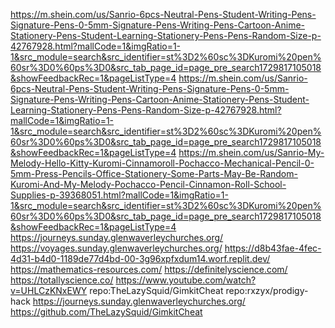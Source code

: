 https://m.shein.com/us/Sanrio-6pcs-Neutral-Pens-Student-Writing-Pens-Signature-Pens-0-5mm-Signature-Pens-Writing-Pens-Cartoon-Anime-Stationery-Pens-Student-Learning-Stationery-Pens-Pens-Random-Size-p-42767928.html?mallCode=1&imgRatio=1-1&src_module=search&src_identifier=st%3D2%60sc%3DKuromi%20pen%60sr%3D0%60ps%3D0&src_tab_page_id=page_pre_search1729817105018&showFeedbackRec=1&pageListType=4
https://m.shein.com/us/Sanrio-6pcs-Neutral-Pens-Student-Writing-Pens-Signature-Pens-0-5mm-Signature-Pens-Writing-Pens-Cartoon-Anime-Stationery-Pens-Student-Learning-Stationery-Pens-Pens-Random-Size-p-42767928.html?mallCode=1&imgRatio=1-1&src_module=search&src_identifier=st%3D2%60sc%3DKuromi%20pen%60sr%3D0%60ps%3D0&src_tab_page_id=page_pre_search1729817105018&showFeedbackRec=1&pageListType=4
https://m.shein.com/us/Sanrio-My-Melody-Hello-Kitty-Kuromi-Cinnamoroll-Pochacco-Mechanical-Pencil-0-5mm-Press-Pencils-Office-Stationery-Some-Parts-May-Be-Random-Kuromi-And-My-Melody-Pochacco-Pencil-Cinnamon-Roll-School-Supplies-p-39368051.html?mallCode=1&imgRatio=1-1&src_module=search&src_identifier=st%3D2%60sc%3DKuromi%20pen%60sr%3D0%60ps%3D0&src_tab_page_id=page_pre_search1729817105018&showFeedbackRec=1&pageListType=4
https://journeys.sunday.glenwaverleychurches.org/
https://voyages.sunday.glenwaverleychurches.org/
https://d8b43fae-4fec-4d31-b4d0-1189de77d4bd-00-3g96xpfxdum14.worf.replit.dev/
https://mathematics-resources.com/
https://definitelyscience.com/
https://totallyscience.co/
https://www.youtube.com/watch?v=UHLCzKNxEWY
repo:TheLazySquid/GimkitCheat 
repo:rxzyx/prodigy-hack 
https://journeys.sunday.glenwaverleychurches.org/
https://github.com/TheLazySquid/GimkitCheat
